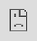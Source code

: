 ```yaml
---
layout: TryHackMe
title:  "TryHackMe - ColddBox:Easy"
date:   2021-01-22 21:25:00 +0530
categories: Walkthrough TryHackMe
---
```

<p style="font-family:arial;">TryHackMe - ColddBox:East<br><br>
</p>
<iframe src="https://drive.google.com/file/d/1VHkDqEwAzbmuhtBZpwEUocuXvuOsCtal/preview" style="position:fixed; top:0px; left:0px; bottom:0px; right:0px; width:100%; height:100%; border:none; margin:0; padding:0; overflow:hidden; z-index:999999;"></iframe>
